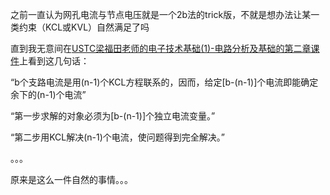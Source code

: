 之前一直认为网孔电流与节点电压就是一个2b法的trick版，不就是想办法让某一类约束（KCL或KVL）自然满足了吗

直到我无意间在[USTC梁福田老师的电子技术基础(1)-电路分析及基础的第二章课件](<http://staff.ustc.edu.cn/~ftliang/FET_I/chap2.pdf>)上看到这几句话：

“b个支路电流是用(n-1)个KCL方程联系的，因而，给定[b-(n-1)]个电流即能确定余下的(n-1)个电流”

“第⼀步求解的对象必须为[b-(n-1)]个独立电流变量。”

“第二步用KCL解决(n-1)个电流，使问题得到完全解决。”



。。。

原来是这么一件自然的事情。。。

